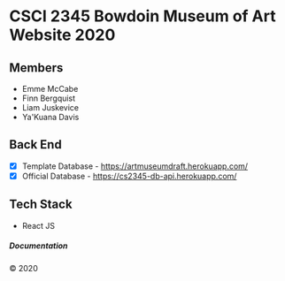 # CSCI 2345 Bowdoin Museum of Art Website 2020 

## Members 

- Emme McCabe 
- Finn Bergquist 
- Liam Juskevice 
- Ya'Kuana Davis 

## Back End  

- [x] Template Database - https://artmuseumdraft.herokuapp.com/
- [x] Official Database - https://cs2345-db-api.herokuapp.com/ 

## Tech Stack 

- React JS

##### Documentation 

© 2020
